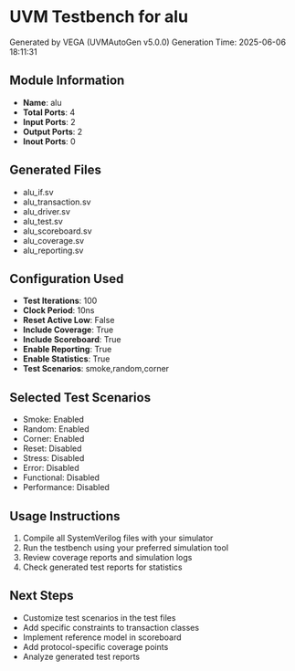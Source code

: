 # UVM Testbench for alu

Generated by VEGA (UVMAutoGen v5.0.0)
Generation Time: 2025-06-06 18:11:31

## Module Information
- **Name**: alu
- **Total Ports**: 4
- **Input Ports**: 2
- **Output Ports**: 2
- **Inout Ports**: 0

## Generated Files
- alu_if.sv
- alu_transaction.sv
- alu_driver.sv
- alu_test.sv
- alu_scoreboard.sv
- alu_coverage.sv
- alu_reporting.sv

## Configuration Used
- **Test Iterations**: 100
- **Clock Period**: 10ns
- **Reset Active Low**: False
- **Include Coverage**: True
- **Include Scoreboard**: True
- **Enable Reporting**: True
- **Enable Statistics**: True
- **Test Scenarios**: smoke,random,corner

## Selected Test Scenarios
- Smoke: Enabled
- Random: Enabled
- Corner: Enabled
- Reset: Disabled
- Stress: Disabled
- Error: Disabled
- Functional: Disabled
- Performance: Disabled

## Usage Instructions
1. Compile all SystemVerilog files with your simulator
2. Run the testbench using your preferred simulation tool
3. Review coverage reports and simulation logs
4. Check generated test reports for statistics

## Next Steps
- Customize test scenarios in the test files
- Add specific constraints to transaction classes
- Implement reference model in scoreboard
- Add protocol-specific coverage points
- Analyze generated test reports
